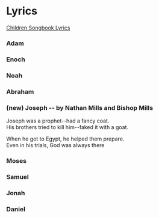 # Lyrics
[Children Songbook Lyrics](https://www.churchofjesuschrist.org/music/library/childrens-songbook/follow-the-prophet?lang=eng)

### Adam
### Enoch
### Noah
### Abraham

### (new) Joseph -- by Nathan Mills and Bishop Mills
Joseph was a prophet--had a fancy coat.
<br/>His brothers tried to kill him--faked it with a goat.

When he got to Egypt, he helped them prepare.
<br/>Even in his trials, God was always there

### Moses
### Samuel
### Jonah
### Daniel
